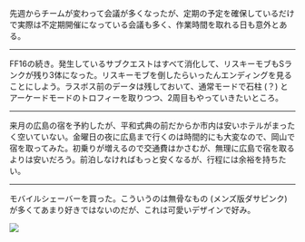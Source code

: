 先週からチームが変わって会議が多くなったが、定期の予定を確保しているだけで実際は不定期開催になっている会議も多く、作業時間を取れる日も意外とある。

---

FF16の続き。発生しているサブクエストはすべて消化して、リスキーモブもSランクが残り3体になった。リスキーモブを倒したらいったんエンディングを見ることにしよう。ラスボス前のデータは残しておいて、通常モードで石柱 (？) とアーケードモードのトロフィーを取りつつ、2周目もやっていきたいところ。

---

来月の広島の宿を予約したが、平和式典の前だからか市内は安いホテルがまったく空いていない。金曜日の夜に広島まで行くのは時間的にも大変なので、岡山で宿を取ってみた。初乗りが増えるので交通費はかさむが、無理に広島で宿を取るよりは安いだろう。前泊しなければもっと安くなるが、行程には余裕を持ちたい。

---

モバイルシェーバーを買った。こういうのは無骨なもの (メンズ版ダサピンク) が多くてあまり好きではないのだが、これは可愛いデザインで好み。

![](https://photos.apkas.net/medium/202307/20230710-203032.webp)
